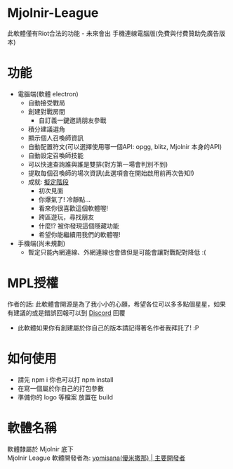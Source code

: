 # Mjolnir-League
此軟體僅有Riot合法的功能 - 未來會出 手機連線電腦版(免費與付費贊助免廣告版本)
# 功能
- 電腦端(軟體 electron)
    - 自動接受戰局
    - 創建對戰房間
        - 自訂義一鍵邀請朋友參戰
    - 積分建議選角
    - 顯示個人召喚師資訊
    - 自動配置符文(可以選擇使用哪一個API: opgg, blitz, Mjolnir 本身的API)
    - 自動設定召喚師技能
    - 可以快速查詢誰與誰是雙排(對方第一場會判別不到)
    - 提取每個召喚師的場次資訊(此選項會在開始啟用前再次告知!)
    - 成就: [擬定階段](https://www.youtube.com/watch?v=dQw4w9WgXcQ&ab_channel=RickAstley)
        - 初次見面
        - 你爆氣了! 冷靜點...
        - 看來你很喜歡這個軟體喔!
        - 跨區遊玩，尋找朋友
        - 什麼!? 被你發現這個隱藏功能
        - 希望你能繼續用我們的軟體喔!
- 手機端(尚未規劃)
    - 暫定只能內網連線、外網連線也會做但是可能會讓對戰配對降低 :(

# MPL授權
作者的話: 此軟體會開源是為了我小小的心願，希望各位可以多多點個星星，如果有建議的或是錯誤回報可以到 [Discord](https://discord.gg/RmB9vXukbq) 回覆
- 此軟體如果你有創建屬於你自己的版本請記得著名作者我拜託了! :P
# 如何使用
- 請先 npm i 你也可以打 npm install
- 在寫一個屬於你自己的打包參數
- 準備你的 logo 等檔案 放置在 build
# 軟體名稱
軟體隸屬於 Mjolnir 底下  
Mjolnir League 軟體開發者為: [yomisana(優米撒那) | 主要開發者](https://dev.yomisana.xyz)